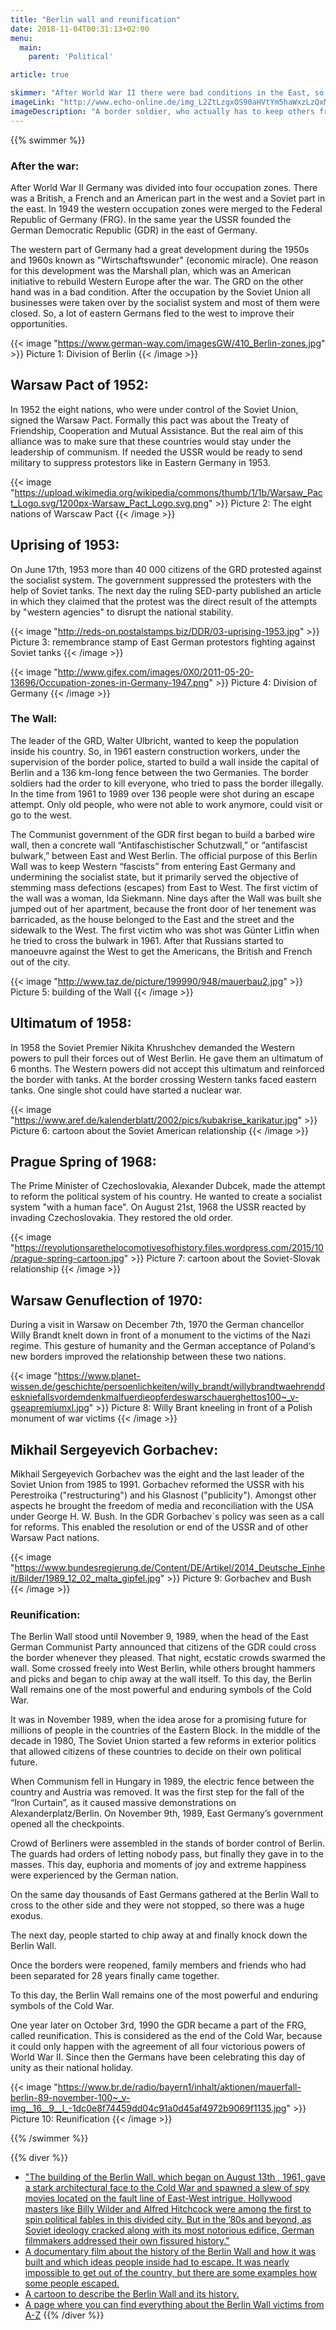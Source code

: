 ```yaml
---
title: "Berlin wall and reunification"
date: 2018-11-04T00:31:13+02:00
menu:
  main:
    parent: 'Political'

article: true

skimmer: "After World War II there were bad conditions in the East, so an increasing number of people fled to the West. To prevent them from running away, the GDR built a wall in 1961, and called it ironically “antifascist bulwark”. Soldiers had the order to kill people who wanted to cross the border. In 1989, there was the opening of the border and one year later the reunification of both Germanies was celebrated."
imageLink: "http://www.echo-online.de/img_L2ZtLzgxOS90aHVtYm5haWxzLzQxMjgzNS5qcGcuMjYzNjI0MzYuanBn_L2ZtLzgxOS90aHVtYm5haWxzLzQxMjgzNS5qcGcuMjYzNjI0MzguanBn.jpg"
imageDescription: "A border soldier, who actually has to keep others from fleeing to the west, jumps over the first form of the Wall, here still barbed wire, during the construction of it"
---
```


{{% swimmer %}}
### After the war:

After World War II Germany was divided into four occupation zones. There was a British, a French and an American part in the west and a Soviet part in the east. In 1949 the western occupation zones were merged to the Federal Republic of Germany (FRG). In the same year the USSR founded the German Democratic Republic (GDR) in the east of Germany.

The western part of Germany had a great development during the 1950s and 1960s known as &quot;Wirtschaftswunder&quot; (economic miracle). One reason for this development was the Marshall plan, which was an American initiative to rebuild Western Europe after the war. The GRD on the other hand was in a bad condition. After the occupation by the Soviet Union all businesses were taken over by the socialist system and most of them were closed. So, a lot of eastern Germans fled to the west to improve their opportunities.

{{< image "https://www.german-way.com/imagesGW/410_Berlin-zones.jpg" >}}
Picture 1: Division of Berlin
{{< /image >}}

## Warsaw Pact of 1952:

In 1952 the eight nations, who were under control of the Soviet Union, signed the Warsaw Pact. Formally this pact was about the Treaty of Friendship, Cooperation and Mutual Assistance. But the real aim of this alliance was to make sure that these countries would stay under the leadership of communism. If needed the USSR would be ready to send military to suppress protestors like in Eastern Germany in 1953.

{{< image "https://upload.wikimedia.org/wikipedia/commons/thumb/1/1b/Warsaw_Pact_Logo.svg/1200px-Warsaw_Pact_Logo.svg.png" >}}
Picture 2: The eight nations of Warscaw Pact
{{< /image >}}

## Uprising of 1953:

On June 17th, 1953 more than 40 000 citizens of the GRD protested against the socialist system. The government suppressed the protesters with the help of Soviet tanks. The next day the ruling SED-party published an article in which they claimed that the protest was the direct result of the attempts by "western agencies" to disrupt the national stability.


{{< image "http://reds-on.postalstamps.biz/DDR/03-uprising-1953.jpg" >}}
Picture 3: remembrance stamp of East German protestors fighting against Soviet tanks
{{< /image >}}


{{< image "http://www.gifex.com/images/0X0/2011-05-20-13696/Occupation-zones-in-Germany-1947.png" >}}
Picture 4: Division of Germany
{{< /image >}}

### The Wall:

The leader of the GRD, Walter Ulbricht, wanted to keep the population inside his country. So, in 1961 eastern construction workers, under the supervision of the border police, started to build a wall inside the capital of Berlin and a 136 km-long fence between the two Germanies. The border soldiers had the order to kill everyone, who tried to pass the border illegally. In the time from 1961 to 1989 over 136 people were shot during an escape attempt. Only old people, who were not able to work anymore, could visit or go to the west.

The Communist government of the GDR first began to build a barbed wire wall, then a concrete wall “Antifaschistischer Schutzwall,” or “antifascist bulwark,” between East and West Berlin. The official purpose of this Berlin Wall was to keep Western “fascists” from entering East Germany and undermining the socialist state, but it primarily served the objective of stemming mass defections (escapes) from East to West. The first victim of the wall was a woman, Ida Siekmann. Nine days after the Wall was built she jumped out of her apartment, because the front door of her tenement was barricaded, as the house belonged to the East and the street and the sidewalk to the West. The first victim who was shot was Günter Litfin when he tried to cross the bulwark in 1961. After that Russians started to manoeuvre against the West to get the Americans, the British and French out of the city.


{{< image "http://www.taz.de/picture/199990/948/mauerbau2.jpg" >}}
Picture 5: building of the Wall
{{< /image >}}

## Ultimatum of 1958:

In 1958 the Soviet Premier Nikita Khrushchev demanded the Western powers to pull their forces out of West Berlin. He gave them an ultimatum of 6 months. The Western powers did not accept this ultimatum and reinforced the border with tanks. At the border crossing Western tanks faced eastern tanks. One single shot could have started a nuclear war.

{{< image "https://www.aref.de/kalenderblatt/2002/pics/kubakrise_karikatur.jpg" >}}
Picture 6: cartoon about the Soviet American relationship
{{< /image >}}

## Prague Spring of 1968:

The Prime Minister of Czechoslovakia, Alexander Dubcek, made the attempt to reform the political system of his country. He wanted to create a socialist system "with a human face". On August 21st, 1968 the USSR reacted by invading Czechoslovakia. They restored the old order.

{{< image "https://revolutionsarethelocomotivesofhistory.files.wordpress.com/2015/10/prague-spring-cartoon.jpg" >}}
Picture 7: cartoon about the Soviet-Slovak relationship
{{< /image >}}

## Warsaw Genuflection of 1970:

During a visit in Warsaw on December 7th, 1970 the German chancellor Willy Brandt knelt down in front of a monument to the victims of the Nazi regime. This gesture of humanity and the German acceptance of Poland‘s new borders improved the relationship between these two nations.

{{< image "https://www.planet-wissen.de/geschichte/persoenlichkeiten/willy_brandt/willybrandtwaehrenddeskniefallsvordemdenkmalfuerdieopferdeswarschauerghettos100~_v-gseapremiumxl.jpg" >}}
Picture 8: Willy Brant kneeling in front of a Polish monument of war victims
{{< /image >}}

## Mikhail Sergeyevich Gorbachev:

Mikhail Sergeyevich Gorbachev was the eight and the last leader of the Soviet Union from 1985 to 1991. Gorbachev reformed the USSR with his Perestroika ("restructuring") and his Glasnost ("publicity"). Amongst other aspects he brought the freedom of media and reconciliation with the USA under George H. W. Bush. In the GDR Gorbachev`s policy was seen as a call for reforms. This enabled the resolution or end of the USSR and of other Warsaw Pact nations.


{{< image "https://www.bundesregierung.de/Content/DE/Artikel/2014_Deutsche_Einheit/Bilder/1989_12_02_malta_gipfel.jpg" >}}
Picture 9: Gorbachev and Bush
{{< /image >}}

### Reunification:

The Berlin Wall stood until November 9, 1989, when the head of the East German Communist Party announced that citizens of the GDR could cross the border whenever they pleased. That night, ecstatic crowds swarmed the wall. Some crossed freely into West Berlin, while others brought hammers and picks and began to chip away at the wall itself. To this day, the Berlin Wall remains one of the most powerful and enduring symbols of the Cold War.

It was in November 1989, when the idea arose for a promising future for millions of people in the countries of the Eastern Block. In the middle of the decade in 1980, The Soviet Union started a few reforms in exterior politics that allowed citizens of these countries to decide on their own political future.

When Communism fell in Hungary in 1989, the electric fence between the country and Austria was removed. It was the first step for the fall of the “Iron Curtain”, as it caused massive demonstrations on Alexanderplatz/Berlin. On November 9th, 1989, East Germany’s government opened all the checkpoints.

Crowd of Berliners were assembled in the stands of border control of Berlin. The guards had orders of letting nobody pass, but finally they gave in to the masses. This day, euphoria and moments of joy and extreme happiness were experienced by the German nation.

On the same day thousands of East Germans gathered at the Berlin Wall to cross to the other side and they were not stopped, so there was a huge exodus.

The next day, people started to chip away at and finally knock down the Berlin Wall.

Once the borders were reopened, family members and friends who had been separated for 28 years finally came together.

To this day, the Berlin Wall remains one of the most powerful and enduring symbols of the Cold War.

One year later on October 3rd, 1990 the GDR became a part of the FRG, called reunification. This is considered as the end of the Cold War, because it could only happen with the agreement of all four victorious powers of World War II. Since then the Germans have been celebrating this day of unity as their national holiday.


{{< image "https://www.br.de/radio/bayern1/inhalt/aktionen/mauerfall-berlin-89-november-100~_v-img__16__9__l_-1dc0e8f74459dd04c91a0d45af4972b9069f1135.jpg" >}}
Picture 10: Reunification
{{< /image >}}

{{% /swimmer %}}

{{% diver %}}
- ["The building of the Berlin Wall, which began on August 13th , 1961, gave a stark architectural face to the Cold War and spawned a slew of spy movies located on the fault line of East-West intrigue. Hollywood masters like Billy Wilder and Alfred Hitchcock were among the first to spin political fables in this divided city. But in the ’80s and beyond, as Soviet ideology cracked along with its most notorious edifice, German filmmakers addressed their own fissured history."](http://entertainment.time.com/2011/08/11/top-10-berlin-wall-movies/slide/introduction/)
- [A documentary film about the history of the Berlin Wall and how it was built and which ideas people inside had to escape. It was nearly impossible to get out of the country, but there are some examples how some people escaped.](https://www.youtube.com/watch?v=S_282GyZWBM)
- [A cartoon to describe the Berlin Wall and its history.](https://www.youtube.com/watch?v=naqS-BlpfU4)
- [A page where you can find everything about the Berlin Wall victims from A-Z](http://www.chronik-der-mauer.de/en/victims/)
{{% /diver %}}
